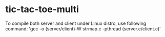 # tic-tac-toe-multi
To compile both server and client under Linux distro, use following command: 'gcc -o (server/client)-W strmap.c -pthread (server.c/client.c)'
